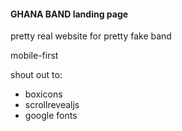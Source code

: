 #### GHANA BAND landing page

pretty real website for pretty fake band

mobile-first

shout out to:
- boxicons
- scrollrevealjs
- google fonts
